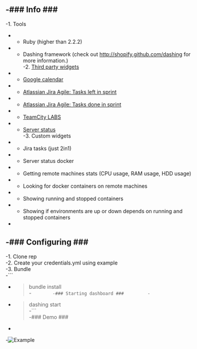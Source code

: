 -### Info ###		
 -		
 -1. Tools		
 - - Ruby (higher than 2.2.2)		
 - - Dashing framework (check out http://shopify.github.com/dashing for more information.)		
 -2. [Third party widgets](https://github.com/Shopify/dashing/wiki/Additional-Widgets)		
 - - [Google calendar](https://gist.github.com/jsyeo/39d3fde3afbffdd31093)		
 - - [Atlassian Jira Agile: Tasks left in sprint](https://github.com/SocialbitGmbH/DashingJiraTasksLeftWidget)		
 - - [Atlassian Jira Agile: Tasks done in sprint](https://github.com/SocialbitGmbH/DashingJiraTasksDoneWidget)		
 - - [TeamCity LABS](https://github.com/FizzBuzz791/TeamCity-LABS)		
 - - [Server status](https://gist.github.com/willjohnson/6313986)		
 -3. Custom widgets		
 - - Jira tasks (just 2in1)		
 - - Server status docker		
 -    - Getting remote machines stats (CPU usage, RAM usage, HDD usage)		
 -    - Looking for docker containers on remote machines		
 -    - Showing running and stopped containers		
 -    - Showing if environments are up or down depends on running and stopped containers 		
 -		
 -### Configuring ###		
 -		
 -1. Clone rep  		
 -2. Create your credentials.yml using example		
 -3. Bundle		
 -```		
 -    > bundle install		
 -```		
 -### Starting dashboard ###		
 -```		
 -    > dashing start		
 -```		
 -### Demo ###		
 -		
 -![](http://i.imgur.com/xxwY67q.png "Example")
